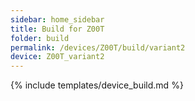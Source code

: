 ```yaml
---
sidebar: home_sidebar
title: Build for Z00T
folder: build
permalink: /devices/Z00T/build/variant2
device: Z00T_variant2
---
```

{% include templates/device_build.md %}

